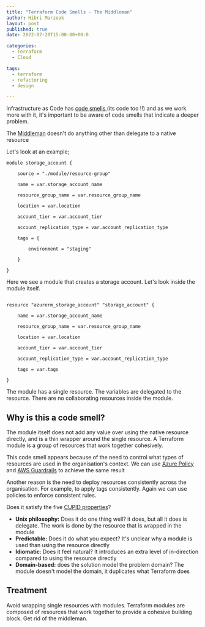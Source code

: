 ```yaml
---
title: "Terraform Code Smells - The Middleman"
author: Hibri Marzook
layout: post
published: true
date: 2022-07-20T15:00:00+00:0

categories:
  - Terraform
  - Cloud

tags:
  - terraform
  - refactoring
  - design

---
```


Infrastructure as Code has [code smells ](https://en.wikipedia.org/wiki/Code_smell)(its code too !!) and as we work more with it, it's important to be aware of code smells that indicate a deeper problem.

The [Middleman](https://refactoring.guru/smells/middle-man) doesn't do anything other than delegate to a native resource

Let's look at an example;

```
module storage_account {

	source = "./module/resource-group"

	name = var.storage_account_name

	resource_group_name = var.resource_group_name

	location = var.location

	account_tier = var.account_tier

	account_replication_type = var.account_replication_type

	tags = {

		environment = "staging"

	}

}
```

Here we see a module that creates a storage account. Let's look inside the module itself.

```
  
resource "azurerm_storage_account" "storage_account" {

	name = var.storage_account_name

	resource_group_name = var.resource_group_name

	location = var.location

	account_tier = var.account_tier

	account_replication_type = var.account_replication_type

	tags = var.tags

}
```

The module has a single resource. The variables are delegated to the resource. There are no collaborating resources inside the module.

## Why is this a code smell?

The module itself does not add any value over using the native resource directly, and is a thin wrapper around the single resource. A Terraform module is a group of resources that work together cohesively.

This code smell appears because of the need to control what types of resources are used in the organisation's context. We can use [Azure Policy](https://docs.microsoft.com/en-us/azure/governance/policy/overview) and [AWS Guardrails](https://docs.aws.amazon.com/controltower/latest/userguide/guardrails.html) to achieve the same result

Another reason is the need to deploy resources consistently across the organisation. For example, to apply tags consistently. Again we can use policies to enforce consistent rules. 

Does it satisfy the five [CUPID properties](https://dannorth.net/2022/02/10/cupid-for-joyful-coding/)? 

* **Unix philosophy:** Does it do one thing well? it does, but all it does is delegate. The work is done by the resource that is wrapped in the module
* **Predictable:** Does it do what you expect? It's unclear why a module is used than using the resource directly
* **Idiomatic**: Does it feel natural? It introduces an extra level of in-direction compared to using the resource directly
* **Domain-based:** does the solution model the problem domain? The module doesn't model the domain, it duplicates what Terraform does

## Treatment

Avoid wrapping single resources with modules. Terraform modules are composed of resources that work together to provide a cohesive building block. Get rid of the middleman.

